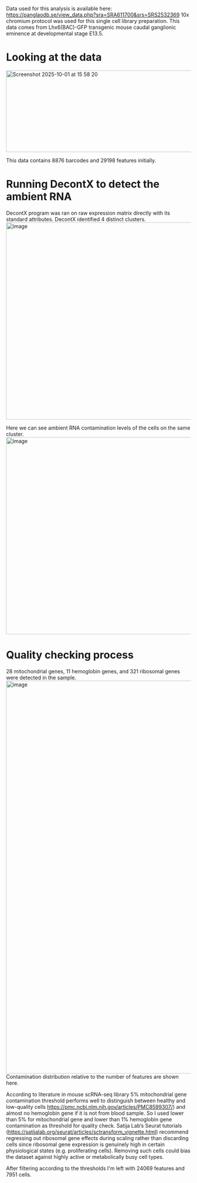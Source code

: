 Data used for this analysis is available here: https://panglaodb.se/view_data.php?sra=SRA611700&srs=SRS2532369 
10x chromium protocol was used for this single cell library preparation.
This data comes from Lhx6(BAC)-GFP transgenic mouse caudal ganglionic eminence at developmental stage E13.5. 
# Looking at the data 
<img width="597" height="222" alt="Screenshot 2025-10-01 at 15 58 20" src="https://github.com/user-attachments/assets/f8f3a18c-8f15-4651-aa82-1a154d949c39" />

This data contains 8876 barcodes and 29198 features initially. 
# Running DecontX to detect the ambient RNA
DecontX program was ran on raw expression matrix directly with its standard attributes.
DecontX identified 4 distinct clusters.
<img width="824" height="536" alt="image" src="https://github.com/user-attachments/assets/e7c3d2a6-0ae4-419a-bdfe-74d80a01c38b" />

Here we can see ambient RNA contamination levels of the cells on the same cluster.
<img width="824" height="536" alt="image" src="https://github.com/user-attachments/assets/0e818314-e3fc-472e-a314-7dd9cc068df5" />

# Quality checking process
28 mitochondrial genes, 11 hemoglobin genes, and 321 ribosomal genes were detected in the sample. 
<img width="2796" height="1068" alt="image" src="https://github.com/user-attachments/assets/dc72edb6-edd0-486e-95fc-bd96af777fe2" />
Contamination distribution relative to the number of features are shown here. 

According to literature in mouse scRNA-seq library 5% mitochondrial gene contamination threshold performs well to distinguish between healthy and low-quality cells https://pmc.ncbi.nlm.nih.gov/articles/PMC8599307/) and almost no hemoglobin gene if it is not from blood sample. So I used lower than 5% for mitochondrial gene and lower than 1% hemoglobin gene contamination as threshold for quality check. Satija Lab’s Seurat tutorials (https://satijalab.org/seurat/articles/sctransform_vignette.html) recommend regressing out ribosomal gene effects during scaling rather than discarding cells since ribosomal gene expression is genuinely high in certain physiological states (e.g. proliferating cells). Removing such cells could bias the dataset against highly active or metabolically busy cell types.

After filtering according to the thresholds I'm left with 24069 features and 7951 cells. 


